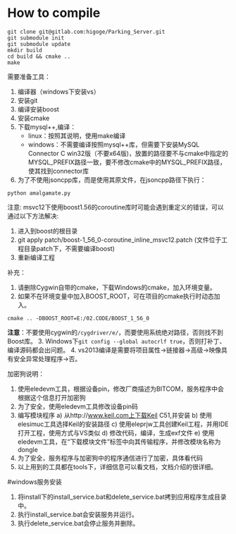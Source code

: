 # How to compile
```
git clone git@gitlab.com:higoge/Parking_Server.git
git submodule init
git submodule update
mkdir build
cd build && cmake ..
make
```

需要准备工具：
1. 编译器（windows下安装vs）
2. 安装git
3. 编译安装boost
4. 安装cmake
5. 下载mysql++,编译：
    - linux：按照其说明，使用make编译
    - windows：不需要编译按照mysql++库，但需要下安装MySQL Connector C win32版（不要x64版)，放置的路径要不与cmake中指定的MYSQL_PREFIX路径一致，要不修改cmake中的MYSQL_PREFIX路径，使其找到connector库
6. 为了不使用jsoncpp库，而是使用其原文件，在jsoncpp路径下执行：
```
python amalgamate.py
```

注意:
msvc12下使用boost1.56的coroutine库时可能会遇到重定义的错误，可以通过以下方法解决:
1. 进入到boost的根目录
2. git apply patch/boost-1_56_0-coroutine_inline_msvc12.patch (文件位于工程目录patch下，不需要编译boost)
3. 重新编译工程

补充：
1. 请删除Cygwin自带的cmake，下载Windows的cmake，加入环境变量。
2. 如果不在环境变量中加入BOOST_ROOT，可在项目的cmake执行时动态加入。
```
cmake .. -DBOOST_ROOT=E:/02.CODE/BOOST_1_56_0
```
**注意**：不要使用cygwin的`/cygdriver/e/`，而要使用系统绝对路径，否则找不到Boost库。
3. Windows下`git config --global autocrlf true`，否则打补丁、编译源码都会出问题。
4. vs2013编译是需要将项目属性->链接器->高级->映像具有安全异常处理程序->否。


加密狗说明：
1. 使用eledevm工具，根据设备pin，修改厂商描述为BITCOM，服务程序中会根据这个信息打开加密狗
2. 为了安全，使用eledevm工具修改设备pin码
3. 编写模块程序
	a) 从http://www.keil.com上下载Keil C51,并安装
	b) 使用elesimuc工具选择Keil的安装路径
	c) 使用eleprjw工具创建Keil工程，并用IDE打开工程，使用方式与VS类似
	d) 修改代码，编译，生成exf文件
	e) 使用eledevm工具，在“下载模块文件”标签中向其传输程序，并修改模块名称为dongle
4. 为了安全，服务程序与加密狗中的程序通信进行了加密，具体看代码
5. 以上用到的工具都在tools下，详细信息可以看文档，文档介绍的很详细。

#windows服务安装
1. 将install下的install_service.bat和delete_service.bat拷到应用程序生成目录中。
2. 执行install_service.bat会安装服务并运行。
3. 执行delete_service.bat会停止服务并删除。
